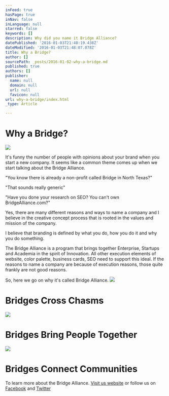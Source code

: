 ```yaml
---
inFeed: true
hasPage: true
inNav: false
inLanguage: null
starred: false
keywords: []
description: Why did you name it Bridge Alliance?
datePublished: '2016-01-03T21:48:19.438Z'
dateModified: '2016-01-03T21:48:07.078Z'
title: Why a Bridge?
author: []
sourcePath: _posts/2016-01-02-why-a-bridge.md
published: true
authors: []
publisher:
  name: null
  domain: null
  url: null
  favicon: null
url: why-a-bridge/index.html
_type: Article

---
```

# Why a Bridge?
![](https://s3-us-west-2.amazonaws.com/the-grid-img/p/33b2db610fb9c79260061f8dd81ca35966407a44.jpg)

It's funny the number of people with opinions about your brand when you start a new company. It seems like a common theme comes up when we start talking about the Bridge Alliance. 

"You know there is already a non-profit called Bridge in North Texas?"

"That sounds really generic"

"Have you done your research on SEO? You can't own BridgeAlliance.com?"

Yes, there are many different reasons and ways to name a company and I believe in the creative concept process that is rooted in the values and mission of the company.

I believe that branding is defined by what you do, how you do it and why you do something.

The Bridge Alliance is a program that brings together Enterprise, Startups and Academia in the spirit of Innovation. All other execution elements of website, color palette, business cards, SEO need to support this ideal. If the reasons to name a company are because of execution reasons, those quite frankly are not good reasons.

So, here we go on why it's called Bridge Alliance.
![](https://s3-us-west-2.amazonaws.com/the-grid-img/p/7a7477540eb4ac581438339f26cb5895c4871229.jpg)

# Bridges Cross Chasms
![](https://s3-us-west-2.amazonaws.com/the-grid-img/p/db938fdba9177006543492db577f959db3d62c82.jpg)

# Bridges Bring People Together
![](https://s3-us-west-2.amazonaws.com/the-grid-img/p/6bdb01c63c765b17f00eb764f0ab7218bf4379b1.jpg)

# Bridges Connect Communities

To learn more about the Bridge Alliance. [Visit us website][0] or follow us on [Facebook][1] and [Twitter][2]

[0]: https://BridgeAlliance.co/
[1]: https://www.facebook.com/BridgeNTX
[2]: https://twitter.com/BridgeNTX